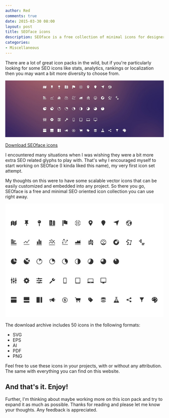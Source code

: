 ```yaml
---
author: Red
comments: true
date: 2015-03-30 08:00
layout: post
title: SEOface icons
description: SEOface is a free collection of minimal icons for designers and developers.
categories:
- Miscellaneous
---
```


There are a lot of great icon packs in the wild, but if you're particularly looking for some SEO icons like stats, analytics, rankings or localization then you may want a bit more diversity to choose from.

![SEOface icons](/dist/uploads/2015/03/seoface.jpg)

<!-- more -->

[Download SEOface icons](/dist/uploads/2015/03/SEOface.zip) 

I encountered many situations when I was wishing they were a bit more extra SEO related glyphs to play with. That's why I encouraged myself to start working on SEOface (I kinda liked this name), my very first icon set attempt.

My thoughts on this were to have some scalable vector icons that can be easily customized and embedded into any project. So there you go, SEOface is a free and minimal SEO oriented icon collection you can use right away.

![SEOface icons overview](/dist/uploads/2015/03/seoface-large.jpg)

The download archive includes 50 icons in the following formats:

- SVG
- EPS
- AI
- PDF
- PNG

Feel free to use these icons in your projects, with or without any attribution. The same with everything you can find on this website.

## And that's it. Enjoy!

Further, I'm thinking about maybe working more on this icon pack and try to expand it as much as possible. Thanks for reading and please let me know your thoughts. Any feedback is appreciated. 